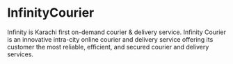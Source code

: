 # InfinityCourier
Infinity is Karachi first on-demand courier & delivery service.
Infinity Courier is an innovative intra-city online courier and delivery service offering its customer the most reliable, efficient, and secured courier and delivery services.
